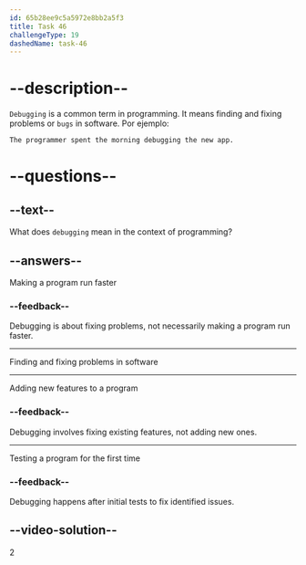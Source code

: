 ```yaml
---
id: 65b28ee9c5a5972e8bb2a5f3
title: Task 46
challengeType: 19
dashedName: task-46
---
```


# --description--

`Debugging` is a common term in programming. It means finding and fixing problems or `bugs` in software. Por ejemplo:

`The programmer spent the morning debugging the new app.`

# --questions--

## --text--

What does `debugging` mean in the context of programming?

## --answers--

Making a program run faster

### --feedback--

Debugging is about fixing problems, not necessarily making a program run faster.

---

Finding and fixing problems in software

---

Adding new features to a program

### --feedback--

Debugging involves fixing existing features, not adding new ones.

---

Testing a program for the first time

### --feedback--

Debugging happens after initial tests to fix identified issues.

## --video-solution--

2
